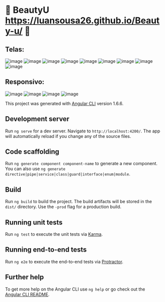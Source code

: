 # :frog: BeautyU https://luansousa26.github.io/Beauty-u/ :dog:

## Telas:
![image](https://user-images.githubusercontent.com/33549496/41822639-572cf5ec-77c9-11e8-93b8-8f864832b114.png)
![image](https://user-images.githubusercontent.com/33549496/41822672-c465dc96-77c9-11e8-9249-8665a605f216.png)
![image](https://user-images.githubusercontent.com/33549496/42142209-6f6794b2-7d84-11e8-86ca-b5ad16811061.png)
![image](https://user-images.githubusercontent.com/33549496/43112968-bf97a926-8ece-11e8-97c8-ef3a6896549f.png)
![image](https://user-images.githubusercontent.com/33549496/43216307-13932054-9015-11e8-92c3-165bd27c85c1.png)
![image](https://user-images.githubusercontent.com/33549496/43213230-80c41330-900c-11e8-9bd2-db900d695ff6.png)
![image](https://user-images.githubusercontent.com/33549496/43215993-16fefa84-9014-11e8-9a58-399eaa8766f6.png)
![image](https://user-images.githubusercontent.com/33549496/43213273-9b59d522-900c-11e8-9646-2a844852bd00.png)
![image](https://user-images.githubusercontent.com/33549496/43216052-3d36a206-9014-11e8-8be9-bf933b69a0e5.png)


## Responsivo:
![image](https://user-images.githubusercontent.com/33549496/43114529-f329d1c2-8ed5-11e8-9384-7b6f233d3e2b.png)
![image](https://user-images.githubusercontent.com/33549496/43114620-47cb8838-8ed6-11e8-93ee-ff4d7172ac89.png)
![image](https://user-images.githubusercontent.com/33549496/43114643-5aa98d06-8ed6-11e8-85e2-47953a4121dc.png)
![image](https://user-images.githubusercontent.com/33549496/43275481-48880202-90d8-11e8-85aa-3fbe4decb5be.png)




This project was generated with [Angular CLI](https://github.com/angular/angular-cli) version 1.6.6.

## Development server

Run `ng serve` for a dev server. Navigate to `http://localhost:4200/`. The app will automatically reload if you change any of the source files.

## Code scaffolding

Run `ng generate component component-name` to generate a new component. You can also use `ng generate directive|pipe|service|class|guard|interface|enum|module`.

## Build

Run `ng build` to build the project. The build artifacts will be stored in the `dist/` directory. Use the `-prod` flag for a production build.

## Running unit tests

Run `ng test` to execute the unit tests via [Karma](https://karma-runner.github.io).

## Running end-to-end tests

Run `ng e2e` to execute the end-to-end tests via [Protractor](http://www.protractortest.org/).

## Further help

To get more help on the Angular CLI use `ng help` or go check out the [Angular CLI README](https://github.com/angular/angular-cli/blob/master/README.md).
